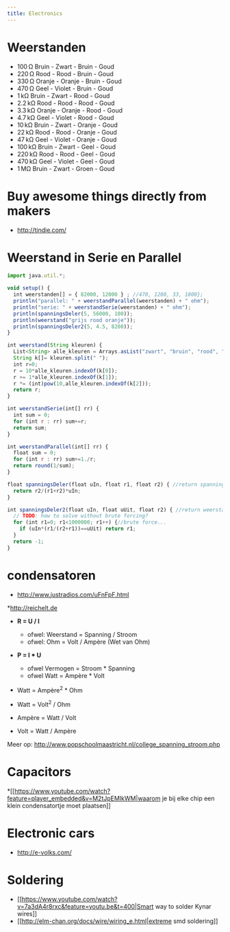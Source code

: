 ```yaml
---
title: Electronics
---
```


# Weerstanden
* 100 Ω Bruin - Zwart - Bruin - Goud
* 220 Ω Rood - Rood - Bruin - Goud
* 330 Ω Oranje - Oranje - Bruin - Goud
* 470 Ω Geel - Violet - Bruin - Goud
* 1 kΩ  Bruin - Zwart - Rood - Goud
* 2.2 kΩ  Rood - Rood - Rood - Goud
* 3.3 kΩ  Oranje - Oranje - Rood - Goud
* 4.7 kΩ  Geel - Violet - Rood - Goud
* 10 kΩ Bruin - Zwart - Oranje - Goud
* 22 kΩ Rood - Rood - Oranje - Goud
* 47 kΩ Geel - Violet - Oranje - Goud
* 100 kΩ  Bruin - Zwart - Geel - Goud
* 220 kΩ  Rood - Rood - Geel - Goud
* 470 kΩ  Geel - Violet - Geel - Goud
* 1 MΩ  Bruin - Zwart - Groen - Goud
  
# Buy awesome things directly from makers
* http://tindie.com/

# Weerstand in Serie en Parallel
```js
import java.util.*;

void setup() {
  int weerstanden[] = { 82000, 12000 } ; //470, 1200, 33, 1800};
  println("parallel: " + weerstandParallel(weerstanden) + " ohm");
  println("serie: " + weerstandSerie(weerstanden) + " ohm");
  println(spanningsDeler(5, 56000, 100));
  println(weerstand("grijs rood oranje"));
  println(spanningsDeler2(5, 4.5, 8200));
}

int weerstand(String kleuren) {
  List<String> alle_kleuren = Arrays.asList("zwart", "bruin", "rood", "oranje", "geel", "groen", "blauw", "paars", "grijs", "wit");
  String k[]= kleuren.split(" ");
  int r=0;
  r = 10*alle_kleuren.indexOf(k[0]);
  r += 1*alle_kleuren.indexOf(k[1]);
  r *= (int)pow(10,alle_kleuren.indexOf(k[2]));
  return r;
}

int weerstandSerie(int[] rr) {
  int sum = 0;
  for (int r : rr) sum+=r;
  return sum;
}

int weerstandParallel(int[] rr) {
  float sum = 0;
  for (int r : rr) sum+=1./r;
  return round(1/sum);
}

float spanningsDeler(float uIn, float r1, float r2) { //return spanning over R2
  return r2/(r1+r2)*uIn;
}

int spanningsDeler2(float uIn, float uUit, float r2) { //return weerstand van R1
  // TODO: how to solve without brute forcing?
  for (int r1=0; r1<1000000; r1++) {//brute force...
    if (uIn*(r1/(r2+r1))==uUit) return r1;
  }
  return -1;
}
```

# condensatoren
* http://www.justradios.com/uFnFpF.html

*http://reichelt.de
* **R = U / I**
  * ofwel: Weerstand = Spanning / Stroom 
  * ofwel: Ohm = Volt / Ampère (Wet van Ohm)

* **P = I * U**
  * ofwel Vermogen = Stroom * Spanning 
  * ofwel Watt = Ampère * Volt

* Watt = Ampère<sup>2</sup> * Ohm
* Watt = Volt<sup>2</sup> / Ohm
* Ampère = Watt / Volt
* Volt = Watt / Ampère

Meer op: http://www.popschoolmaastricht.nl/college_spanning_stroom.php

# Capacitors
*[[https://www.youtube.com/watch?feature=player_embedded&v=M2tJpEMIkWM|waarom je bij elke chip een klein condensatortje moet plaatsen]]

# Electronic cars
* http://e-volks.com/

# Soldering
* [[https://www.youtube.com/watch?v=7a3dA4r8rxc&feature=youtu.be&t=400|Smart way to solder Kynar wires]]
* [[http://elm-chan.org/docs/wire/wiring_e.html|extreme smd soldering]]
